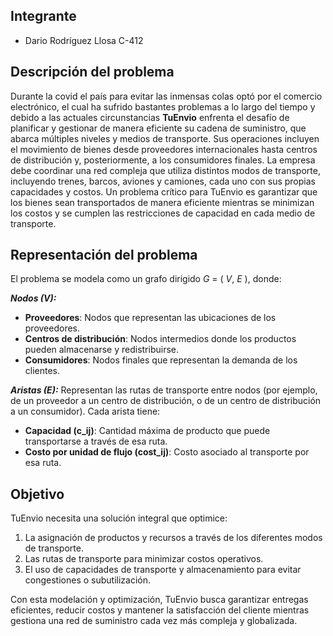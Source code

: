 ## Integrante
- Dario Rodríguez Llosa C-412
## Descripción del problema
Durante la covid el país para evitar las inmensas colas optó por el comercio electrónico, el cual ha sufrido bastantes problemas a lo largo del tiempo y debido a las actuales circunstancias **TuEnvio** enfrenta el desafío de planificar y gestionar de manera eficiente su cadena de suministro, que abarca múltiples niveles y medios de transporte. Sus operaciones incluyen el movimiento de bienes desde proveedores internacionales hasta centros de distribución y, posteriormente, a los consumidores finales. La empresa debe coordinar una red compleja que utiliza distintos modos de transporte, incluyendo trenes, barcos, aviones y camiones, cada uno con sus propias capacidades y costos. Un problema crítico para TuEnvio es garantizar que los bienes sean transportados de manera eficiente mientras se minimizan los costos y se cumplen las restricciones de capacidad en cada medio de transporte.

## Representación del problema 
El problema se modela como un grafo dirigido *G* = ( *V*, *E* ), donde:

***Nodos (*V*):***

- **Proveedores**: Nodos que representan las ubicaciones de los proveedores.
- **Centros de distribución**: Nodos intermedios donde los productos pueden almacenarse y redistribuirse.
- **Consumidores**: Nodos finales que representan la demanda de los clientes.

***Aristas (E):***
Representan las rutas de transporte entre nodos (por ejemplo, de un proveedor a un centro de distribución, o de un centro de distribución a un consumidor). Cada arista tiene:
- **Capacidad (c_ij)**: Cantidad máxima de producto que puede transportarse a través de esa ruta.
- **Costo por unidad de flujo (cost_ij)**: Costo asociado al transporte por esa ruta.

## Objetivo
TuEnvio necesita una solución integral que optimice:

1. La asignación de productos y recursos a través de los diferentes modos de transporte.
2. Las rutas de transporte para minimizar costos operativos.
3. El uso de capacidades de transporte y almacenamiento para evitar congestiones o subutilización.

Con esta modelación y optimización, TuEnvio busca garantizar entregas eficientes, reducir costos y mantener la satisfacción del cliente mientras gestiona una red de suministro cada vez más compleja y globalizada.